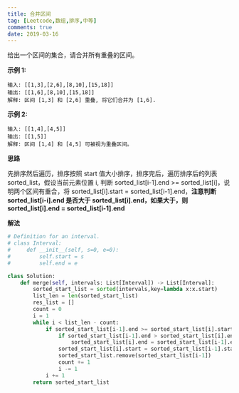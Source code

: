 ```yaml
---
title: 合并区间
tag: [Leetcode,数组,排序,中等]
comments: true
date: 2019-03-16
---
```



给出一个区间的集合，请合并所有重叠的区间。

**示例 1:**

```
输入: [[1,3],[2,6],[8,10],[15,18]]
输出: [[1,6],[8,10],[15,18]]
解释: 区间 [1,3] 和 [2,6] 重叠, 将它们合并为 [1,6].
```

**示例 2:**

```
输入: [[1,4],[4,5]]
输出: [[1,5]]
解释: 区间 [1,4] 和 [4,5] 可被视为重叠区间。
```

**思路**

先排序然后遍历，排序按照 start 值大小排序，排序完后，遍历排序后的列表 sorted_list，假设当前元素位置 i, 判断 sorted_list[i-1].end >= sorted_list[i]，说明两个区间有重合，将  sorted_list[i].start = sorted_list[i-1].end，**注意判断 sorted_list[i-i].end 是否大于 sorted_list[i].end，如果大于，则 sorted_list[i].end = sorted_list[i-1].end** 

**解法**

```python
# Definition for an interval.
# class Interval:
#     def __init__(self, s=0, e=0):
#         self.start = s
#         self.end = e

class Solution:
    def merge(self, intervals: List[Interval]) -> List[Interval]:
        sorted_start_list = sorted(intervals,key=lambda x:x.start)
        list_len = len(sorted_start_list)
        res_list = []
        count = 0
        i = 1
        while i < list_len - count:
            if sorted_start_list[i-1].end >= sorted_start_list[i].start:
                if sorted_start_list[i-1].end > sorted_start_list[i].end:
                    sorted_start_list[i].end = sorted_start_list[i-1].end
                sorted_start_list[i].start = sorted_start_list[i-1].start
                sorted_start_list.remove(sorted_start_list[i-1])
                count += 1
                i -= 1
            i += 1
        return sorted_start_list
```

